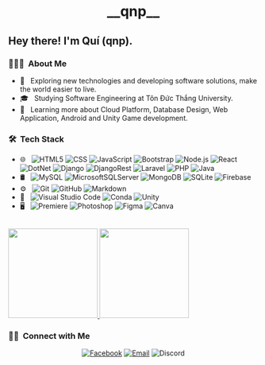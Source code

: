 <h1 align="center" >__qnp__</h1>

<h2> Hey there! I'm Quí (qnp).</h2>

<h3> 👨🏻‍💻 &nbsp;About Me </h3>

- 🤔 &nbsp; Exploring new technologies and developing software solutions, make the world easier to live.
- 🎓 &nbsp; Studying Software Engineering at Tôn Đức Thắng University.
- 🌱 &nbsp; Learning more about Cloud Platform, Database Design,  Web Application, Android and Unity Game development.

<h3> 🛠 &nbsp;Tech Stack</h3>

- 🌐 &nbsp;
  ![HTML5](https://img.shields.io/badge/-HTML5-333333?style=flat&logo=HTML5)
  ![CSS](https://img.shields.io/badge/-CSS-333333?style=flat&logo=CSS3&logoColor=1572B6)
  ![JavaScript](https://img.shields.io/badge/-JavaScript-333333?style=flat&logo=javascript)
  <!-- ![TypeScript](https://img.shields.io/badge/-TypeScript-333333?style=flat&logo=typescript) -->
  ![Bootstrap](https://img.shields.io/badge/-Bootstrap-333333?style=flat&logo=bootstrap&logoColor=563D7C)
  ![Node.js](https://img.shields.io/badge/-Node.js-333333?style=flat&logo=node.js)
  ![React](https://img.shields.io/badge/-React-333333?style=flat&logo=react)
  <!-- ![Redux](https://img.shields.io/badge/-Redux-333333?style=flat&logo=redux) -->
  ![DotNet](https://img.shields.io/badge/-.NET-333333?style=flat&logo=dotnet)
  ![Django](https://img.shields.io/badge/-Django-333333?style=flat&logo=django)
  ![DjangoRest](https://img.shields.io/badge/-DjangoRest-333333?style=flat&logo=django)
  ![Laravel](https://img.shields.io/badge/-Laravel-333333?style=flat&logo=laravel)
  ![PHP](https://img.shields.io/badge/-PHP-333333?style=flat&logo=PHP)
  ![Java](https://img.shields.io/badge/-Java-333333?style=flat&logo=java)
- 🛢 &nbsp;
  ![MySQL](https://img.shields.io/badge/-MySQL-333333?style=flat&logo=mysql)
  ![MicrosoftSQLServer](https://img.shields.io/badge/-MycrosoftSQLServer-333333?style=flat&logo=microsoft%20sql%20server)
  ![MongoDB](https://img.shields.io/badge/-MongoDB-333333?style=flat&logo=mongodb)
  ![SQLite](https://img.shields.io/badge/-SQLite-333333?style=flat&logo=sqlite)
  <!-- ![Redis](https://img.shields.io/badge/-Redis-333333?style=flat&logo=redis) -->
  ![Firebase](https://img.shields.io/badge/-Firebase-333333?style=flat&logo=firebase)
- ⚙️ &nbsp;
  ![Git](https://img.shields.io/badge/-Git-333333?style=flat&logo=git)
  ![GitHub](https://img.shields.io/badge/-GitHub-333333?style=flat&logo=github)
  ![Markdown](https://img.shields.io/badge/-Markdown-333333?style=flat&logo=markdown)
- 🔧 &nbsp;
  ![Visual Studio Code](https://img.shields.io/badge/-Visual%20Studio%20Code-333333?style=flat&logo=visual-studio-code&logoColor=007ACC)
  ![Conda](https://img.shields.io/badge/-Conda-333333?style=flat&logo=anaconda)
  ![Unity](https://img.shields.io/badge/-Unity-333333?style=flat&logo=unity)
- 🖥 &nbsp;
  ![Premiere](https://img.shields.io/badge/-Premiere-333333?style=flat&logo=adobe-premiere-pro)
  ![Photoshop](https://img.shields.io/badge/-Photoshop-333333?style=flat&logo=adobe-photoshop)
  ![Figma](https://img.shields.io/badge/-Figma-333333?style=flat&logo=figma)
  ![Canva](https://img.shields.io/badge/-Canva-333333?style=flat&logo=Canva)

<br/>

<a href="https://github.com/qnpDev">
  <img height="180em" src="https://github-readme-stats.vercel.app/api?username=qnpDev&show_icons=true&theme=radical" />
  <img height="180em" src="https://github-readme-stats.vercel.app/api/top-langs/?username=qnpDev&layout=compact&theme=aura" />
</a>

<br/>

<h3> 🤝🏻 &nbsp;Connect with Me </h3>

<p align="center">
<a href="https://www.fb.com/100029121395944"><img alt="Facebook" src="https://img.shields.io/badge/Facebook-NPQuii-blue?style=flat-square&logo=facebook"></a>
<a href="mailto:qnpdev0@gmail.com"><img alt="Email" src="https://img.shields.io/badge/Email-qnpdev@gmail.com-blue?style=flat-square&logo=gmail"></a>
<img alt="Discord" src="https://img.shields.io/badge/Discord-qnp0980-blue?style=flat-square&logo=discord">

</p>
